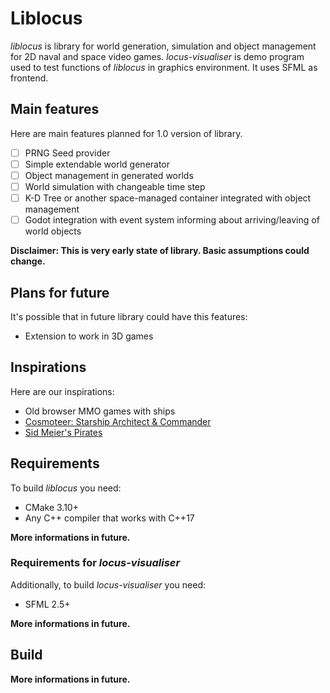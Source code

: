 # Liblocus

*liblocus* is library for world generation, simulation and object management for 2D naval and space video games.
*locus-visualiser* is demo program used to test functions of *liblocus* in graphics environment. It uses SFML as frontend.

## Main features

Here are main features planned for 1.0 version of library.
 - [ ] PRNG Seed provider
 - [ ] Simple extendable world generator
 - [ ] Object management in generated worlds
 - [ ] World simulation with changeable time step
 - [ ] K-D Tree or another space-managed container integrated with object management
 - [ ] Godot integration with event system informing about arriving/leaving of world objects

**Disclaimer: This is very early state of library. Basic assumptions could change.**

## Plans for future

It's possible that in future library could have this features:

 - Extension to work in 3D games

## Inspirations
Here are our inspirations:

 - Old browser MMO games with ships
 - [Cosmoteer: Starship Architect & Commander](https://store.steampowered.com/app/799600/Cosmoteer_Starship_Architect__Commander/)
 - [Sid Meier's Pirates](https://store.steampowered.com/app/3920/Sid_Meiers_Pirates/)

## Requirements
To build *liblocus* you need:

 - CMake 3.10+
 - Any C++ compiler that works with C++17
 
 **More informations in future.**

### Requirements for *locus-visualiser*
Additionally, to build *locus-visualiser* you need:

 - SFML 2.5+

**More informations in future.**

## Build

 **More informations in future.**
